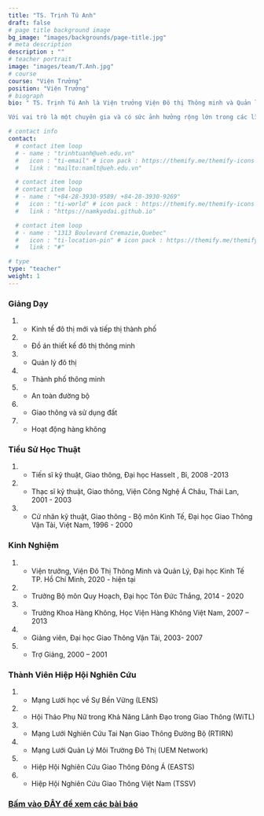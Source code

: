 ```yaml
---
title: "TS. Trịnh Tú Anh"
draft: false
# page title background image
bg_image: "images/backgrounds/page-title.jpg"
# meta description
description : ""
# teacher portrait
image: "images/team/T.Anh.jpg"
# course
course: "Viện Trưởng"
position: "Viện Trưởng"
# biograph
bio: " TS. Trịnh Tú Anh là Viện trưởng Viện Đô thị Thông minh và Quản lý, thuộc trường Công nghệ và Thiết kế, Đại học Kinh tế TP. HCM (UEH-CTD/ISCM). Bên cạnh đó, cô đang là giảng viên thỉnh giảng, giám sát viên và giảng viên hướng dẫn đề tài cho học viên thạc sĩ và tiến sĩ tại các trường đại học quốc tế như Trieste University, Hasselt University, Thammasat University, Handong Global University,… Cô còn là người đồng tổ chức/ tổ chức chính của nhiều hội nghị quốc tế, bao gồm International Conference on Sustainable Development Civil, Urban, and Transportation Engineering (CUTE-2016, 2018), Aviation Future: Challenge and Solution (AFCS, 2020), Resilience by Technology and Design (RTD, 2022), Sustainable University Development: Opportunity and Challenge (SUDOC, 2022).

Với vai trò là một chuyên gia và có sức ảnh hưởng rộng lớn trong các lĩnh vực liên quan đến phát triển bền vững, đô thị thông minh, quy hoạch đô thị và giao thông, an toàn giao thông, kinh tế vận tải và vận hành hàng không, TS. Trịnh Tú Anh đã tham gia thực hiện nhiều dự án trong và ngoài nước. Cô cũng đã nhận được nhiều thành tích xuất sắc trong nghiên cứu học thuật, với nhiều bài công bố trên các tạp chí uy tín, cũng như tại các hội thảo học thuật."

# contact info
contact:
  # contact item loop
  # - name : "trinhtuanh@ueh.edu.vn"
  #   icon : "ti-email" # icon pack : https://themify.me/themify-icons
  #   link : "mailto:namlt@ueh.edu.vn"

  # contact item loop
  # contact item loop
  # - name : "+84-28-3930-9589/ +84-28-3930-9269"
  #   icon : "ti-world" # icon pack : https://themify.me/themify-icons
  #   link : "https://namkyodai.github.io"

  # contact item loop
  # - name : "1313 Boulevard Cremazie,Quebec"
  #   icon : "ti-location-pin" # icon pack : https://themify.me/themify-icons
  #   link : "#"

# type
type: "teacher"
weight: 1
---
```


### Giảng Dạy

1. - Kinh tế đô thị mới và tiếp thị thành phố
1. - Đồ án thiết kế đô thị thông minh
1. - Quản lý đô thị
1. - Thành phố thông minh
1. - An toàn đường bộ
1. - Giao thông và sử dụng đất
1. - Hoạt động hàng không

### Tiểu Sử Học Thuật

1. - Tiến sĩ kỹ thuật, Giao thông, Đại học Hasselt , Bỉ, 2008 -2013
1. - Thạc sĩ kỹ thuật, Giao thông, Viện Công Nghệ Á Châu, Thái Lan, 2001 - 2003
1. - Cử nhân kỹ thuật, Giao thông - Bộ môn Kinh Tế, Đại học Giao Thông Vận Tải, Việt Nam, 1996 - 2000

### Kinh Nghiệm

1. - Viện trưởng, Viện Đô Thị Thông Minh và Quản Lý, Đại học Kinh Tế TP. Hồ Chí Minh, 2020 - hiện tại
1. - Trưởng Bộ môn Quy Hoạch, Đại học Tôn Đức Thắng, 2014 - 2020
1. - Trưởng Khoa Hàng Không, Học Viện Hàng Không Việt Nam, 2007 – 2013
1. - Giảng viên, Đại học Giao Thông Vận Tải, 2003- 2007
1. - Trợ Giảng, 2000 – 2001

### Thành Viên Hiệp Hội Nghiên Cứu

1. - Mạng Lưới học về Sự Bền Vững (LENS)
1. - Hội Thảo Phụ Nữ trong Khả Năng Lãnh Đạo trong Giao Thông (WiTL)
1. - Mạng Lưới Nghiên Cứu Tai Nạn Giao Thông Đường Bộ (RTIRN)
1. - Mạng Lưới Quản Lý Môi Trường Đô Thị (UEM Network)
1. - Hiệp Hội Nghiên Cứu Giao Thông Đông Á (EASTS)
1. - Hiệp Hội Nghiên Cứu Giao Thông Việt Nam (TSSV)

### [Bấm vào ĐÂY để xem các bài báo](https://scholar.google.com/citations?hl=en&view_op=list_works&gmla=AH70aAXRdl6O1RpzMQTHBN-SOAF7oUQMawjO4TlCcrUTMi0wgP5URi2cR4_i24RhDbn5oLhz_QlRMTa2J9w8ew&user=bQrm2JYAAAAJ)
